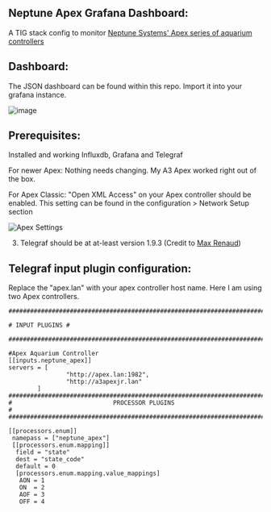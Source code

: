 
## Neptune Apex Grafana Dashboard:

A TIG stack config to monitor [Neptune Systems' Apex series of aquarium controllers](https://www.neptunesystems.com/)

## Dashboard:

The JSON dashboard can be found within this repo. Import it into your grafana instance.

![image](https://user-images.githubusercontent.com/16548147/188246451-89074388-e97a-4db1-9d9c-3a8362d06fc4.png)



## Prerequisites:
Installed and working Influxdb, Grafana and Telegraf

For newer Apex:
Nothing needs changing. My A3 Apex worked right out of the box.

For Apex Classic:
"Open XML Access" on your Apex controller should be enabled. This setting can be found in the configuration > Network Setup section

![Apex Settings](https://i.imgur.com/hb9kzKL.png)

3. Telegraf should be at at-least version 1.9.3
(Credit to [Max Renaud](https://github.com/MaxRenaud))

## Telegraf input plugin configuration:

Replace the "apex.lan" with your apex controller host name. Here I am using two Apex controllers.

    ###############################################################################
    
    # INPUT PLUGINS #
    
    ###############################################################################
    
    #Apex Aquarium Controller
    [[inputs.neptune_apex]]
    servers = [
                    "http://apex.lan:1982",
                    "http://a3apexjr.lan"
            ]    
    ###############################################################################
    #                            PROCESSOR PLUGINS                                #
    ###############################################################################
    
    [[processors.enum]]
     namepass = ["neptune_apex"]
     [[processors.enum.mapping]]
      field = "state"
      dest = "state_code"
      default = 0
      [processors.enum.mapping.value_mappings]
       AON = 1
       ON  = 2
       AOF = 3
       OFF = 4
